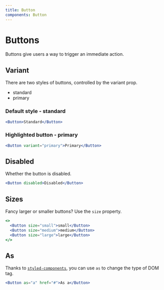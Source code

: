 ```yaml
---
title: Button
components: Button
---
```


# Buttons

<p class="description">Buttons give users a way to trigger an immediate action.</p>

## Variant

There are two styles of buttons, controlled by the variant prop.

- standard
- primary

### Default style - standard

```jsx
<Button>Standard</Button>
```

### Highlighted button - primary

```jsx
<Button variant="primary">Primary</Button>
```

## Disabled

Whether the button is disabled.

```jsx
<Button disabled>Disabled</Button>
```

## Sizes

Fancy larger or smaller buttons? Use the `size` property.

```jsx
<>
  <Button size="small">small</Button>
  <Button size="medium">medium</Button>
  <Button size="large">large</Button>
</>
```

## As

Thanks to [`styled-components`](https://github.com/styled-components/styled-components), you can use `as` to change the type of DOM tag.

```jsx
<Button as="a" href="#">As a</Button>
```

